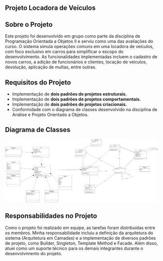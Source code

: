 ## Projeto Locadora de Veículos

## Sobre o Projeto
Este projeto foi desenvolvido em grupo como parte da disciplina de Programação Orientada a Objetos II e serviu como uma das avaliações do curso. 
O sistema simula operações comuns em uma locadora de veículos, com foco exclusivo em carros para simplificar o escopo do desenvolvimento. 
As funcionalidades implementadas incluem o cadastro de novos carros, a adição de funcionários e clientes, locação de veículos, devolução, aplicação de multas, entre outras.

## Requisitos do Projeto
- Implementação de **dois padrões de projetos estruturais.**
- Implementação de **dois padrões de projetos comportamentais.**
- Implementação de **dois padrões de projetos criacionais.**
- Conformidade com o diagrama de classes desenvolvido na disciplina de Análise e Projeto Orientado a Objetos.

## Diagrama de Classes
![Diagrama de Classes](diagrama/Diagrama_de_Classes.png)

## Responsabilidades no Projeto
Como o projeto foi realizado em equipe, as tarefas foram distribuídas entre os membros. 
Minha responsabilidade incluiu a definição da arquitetura do sistema (Arquitetura em Camadas) e a implementação de diversos padrões de projeto, como Builder, Singleton, Template Method e Facade. 
Além disso, atuei como um suporte técnico para os demais integrantes durante o desenvolvimento do projeto.
